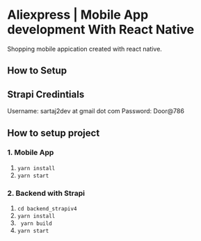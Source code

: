 # Aliexpress | Mobile App development With React Native

Shopping mobile appication created with react native.

## How to Setup

## Strapi Credintials

Username: sartaj2dev at gmail dot com
Password: Door@786

## How to setup project

### 1. Mobile App

1. <code>yarn install</code>
2. <code>yarn start</code>

### 2. Backend with Strapi

1. <code>cd backend_strapiv4</code>
2. <code>yarn install</code>
3. <code> yarn build</code>
4. <code>yarn start</code>
